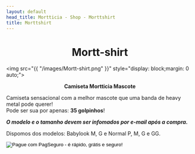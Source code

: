 ```yaml
---
layout: default
head_title: Mortticia - Shop - Morttshirt
title: Morttshirt
---
```


<h1 align="center">Mortt-shirt</h1>

<img src="{{ "/images/Mortt-shirt.png" }}" style="display: block;margin: 0 auto;">

<p align="center"><strong>Camiseta Mortticia Mascote</strong></p>
<p>Camiseta sensacional com a melhor mascote que uma banda de heavy metal pode querer!<br/>
	Pode ser sua por apenas: <strong>35 golpinhos</strong>!</p>
<p style="font-style: italic; font-weight: bold;">O modelo e o tamanho devem ser infomados por e-mail após a compra.</i></p>
<p>Dispomos dos modelos: Babylook M, G e Normal P, M, G e GG.</p>
<form action="https://pagseguro.uol.com.br/checkout/v2/payment.html" method="post">
	<input type="hidden" name="code" value="820CE7C4F4F402EFF4282FAE04C09CC4" />
	<input type="hidden" name="iot" value="button" />
	<input type="image" src="https://stc.pagseguro.uol.com.br/public/img/botoes/pagamentos/120x53-comprar-preto.gif"	 name="submit" alt="Pague com PagSeguro - é rápido, grátis e seguro!" />
</form>

